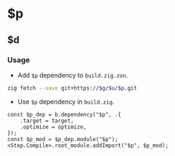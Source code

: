 # $p

## $d

### Usage

- Add `$p` dependency to `build.zig.zon`.

```sh
zig fetch --save git+https://$g/$u/$p.git
```

- Use `$p` dependency in `build.zig`.

```zig
const $p_dep = b.dependency("$p", .{
    .target = target,
    .optimize = optimize,
});
const $p_mod = $p_dep.module("$p");
<Step.Compile>.root_module.addImport("$p", $p_mod);
```
